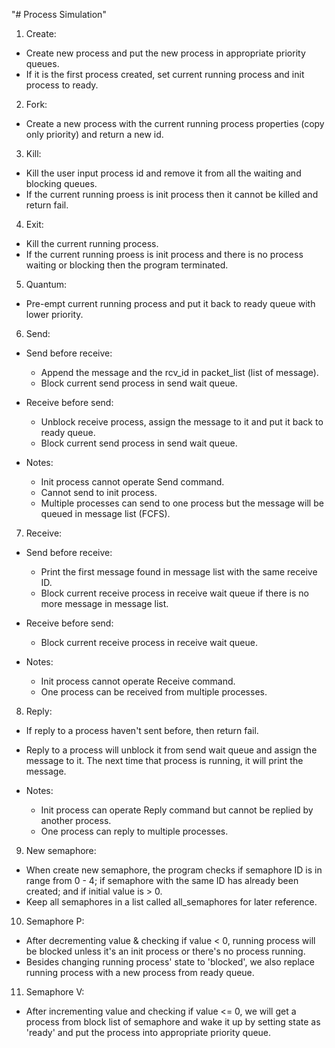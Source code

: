 "# Process Simulation" 

1. Create:
- Create new process and put the new process in appropriate priority queues.
- If it is the first process created, set current running process and init process to ready.

2. Fork:
- Create a new process with the current running process properties (copy only priority) and return a new id.

3. Kill:
- Kill the user input process id and remove it from all the waiting and blocking queues.
- If the current running proess is init process then it cannot be killed and return fail.

4. Exit:
- Kill the current running process.
- If the current running proess is init process and there is no process waiting or blocking then the program terminated.

5. Quantum:
- Pre-empt current running process and put it back to ready queue with lower priority.

6. Send:
- Send before receive:
    + Append the message and the rcv_id in packet_list (list of message).
    + Block current send process in send wait queue.

- Receive before send:
    + Unblock receive process, assign the message to it and put it back to ready queue.
    + Block current send process in send wait queue.

- Notes:
    + Init process cannot operate Send command.
    + Cannot send to init process.
    + Multiple processes can send to one process but the message will be queued in message list (FCFS).

7. Receive:
- Send before receive:
    + Print the first message found in message list with the same receive ID.
    + Block current receive process in receive wait queue if there is no more message in message list.

- Receive before send:
    + Block current receive process in receive wait queue.

- Notes:
    + Init process cannot operate Receive command.
    + One process can be received from multiple processes.

8. Reply:
- If reply to a process haven't sent before, then return fail.

- Reply to a process will unblock it from send wait queue and assign the message to it. The next time that process is running, it will print the message.

- Notes:
    + Init process can operate Reply command but cannot be replied by another process.
    + One process can reply to multiple processes.

9. New semaphore:
- When create new semaphore, the program checks if semaphore ID is in range from 0 - 4; if semaphore with the same ID has already been created; and if initial value is > 0.
- Keep all semaphores in a list called all_semaphores for later reference.

10. Semaphore P:
- After decrementing value & checking if value < 0, running process will be blocked unless it's an init process or there's no process running.
- Besides changing running process' state to 'blocked', we also replace running process with a new process from ready queue.

11. Semaphore V:
- After incrementing value and checking if value <= 0, we will get a process from block list of semaphore and wake it up by setting state as 'ready' and put the process into appropriate priority queue.
